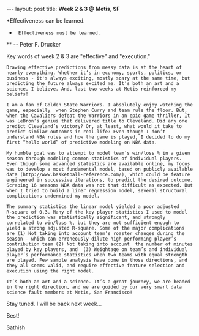--- layout: post title: **Week 2 & 3 @ Metis, SF**


*Effectiveness can be learned. 
*      Effectiveness must be learned.

**               -- Peter F. Drucker 

Key words of week 2 & 3 are "effective" and "execution."

	Drawing effective predictions from messy data is at the heart of
	nearly everything. Whether it’s in economy, sports, politics, or
	business - it's always exciting, mostly scary at the same time, but
	predicting the future always excited me. It’s both an art and a
	science, I believe. And, last two weeks at Metis reinforced my
	beliefs!

	I am a fan of Golden State Warriors. I absolutely enjoy watching the
	game, especially  when Stephen Curry and team rule the floor. But,
	when the Cavaliers defeat the Warriors in an epic game thriller, It
	was LeBron’s genius that delivered title to Cleveland. Did any one
	predict Cleveland’s victory? Or, at least, what would it take to
	predict similar outcomes in real-life? Even though I don’t
	understand NBA rules and how the game is played, I decided to do my
	first “hello world” of predictive modeling on NBA data.

	My humble goal was to attempt to model team’s win/loss % in a given
	season through modeling common statistics of individual players.
	Even though some advanced statistics are available online, my focus
	was to develop a most fundamental model, based on publicly available
	data (http://www.basketball-reference.com/), which could be feature
	engineered in successive iterations, to predict the desired outcome.
	Scraping 16 seasons NBA data was not that difficult as expected. But
	when I tried to build a liner regression model, several structural
	complications undermined my model.

	The summary statistics the linear model yielded a poor adjusted
	R-square of 0.3. Many of the key player statistics I used to model
	the prediction was statistically significant, and strongly
	correlated to win/loss %, but they are not sufficient enough to
	yield a strong adjusted R-square. Some of the major complications
	are (1) Not taking into account team’s roaster changes during the
	season - which can erroneously dilute high performing player’s
	contribution team (2) Not taking into account  the number of minutes
	played by key players, and  (3) Weightage on team’s and individual
	player’s performance statistics when two teams with equal strength
	are played. Few sample analysis have done in those directions, and
	they all seems valid, and require effective feature selection and
	execution using the right model.

 	It’s both an art and a science. It’s a great journey, we are headed
 	in the right direction, and we are guided by our very smart data
 	science fault members at Metis, San Francisco!


Stay tuned. I will be back next week...

Best!

Sathish